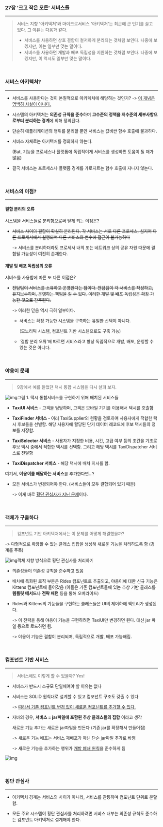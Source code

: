 ### 27장 '크고 작은 모든' 서비스들

-----

>  서비스 지향 '아키텍처'와 마이크로서비스 '아키텍처'는 최근에 큰 인기를 끌고 있다. 그 이유는 다음과 같다.
>
> - 서비스를 사용하면 상호 결합이 철저하게 분리되는 것처럼 보인다.  나중에 보겠지만, 이는 일부만 맞는 말이다.
> - 서비스를 사용하면 개발과 배포 독립성을 지원하는 것처럼 보인다. 나중에 보겠지만, 이 역시도 일부만 맞는 말이다.

<br>

### 서비스 아키텍처?

-----

- 서비스를 사용한다는 것이 본질적으로 아키텍처에 해당하는 것인가? -> <u>이 개념은 명백히 사실이 아니다.</u>

- 시스템의 아키텍처는 <B>의존성 규칙을 준수</B>하며 <B>고수준의 정책을 저수준의 세부사항으로부터 분리하는 경계</B>에 의해 정의된다.

- 단순히 애플리케이션의 행위를 분리할 뿐인 서비스는 값비싼 함수 호출에 불과하다.

- 서비스 자체로는 아키텍처를 정의하지 않는다.

  (But, 기능을 프로세스나 플랫폼에 독립적이게 서비스를 생성하면 도움이 될 때가 많음)

- 결국 서비스는 프로세스나 플랫폼 경계를 가로지르는 함수 호출에 지나지 않는다.

<br>

### 서비스의 이점?

-----

#### 결합 분리의 오류

시스템을 서비스들로 분리함으로써 얻게 되는 이점은?

- ~~서비스 사이의 결합이 확실히 분리된다. 각 서비스는 서로 다른 프로세스, 심지어 다른 프로세서에서 실행되며 다른 서비스의 변수에 접근이 불가능하다~~

  ->  서비스를 분리하더라도 프로세서 내의 또는 네트워크 상의 공유 자원 때문에 결합될 가능성이 여전히 존재한다.

#### 개발 및 배포 독립성의 오류

서비스를 사용함에 따른 또 다른 이점은?

- ~~전담팀이 서비스를 소유하고 운영한다는 점이다. 전담팀이 각 서비스를 작성하고, 유지보수하며, 운영하는 책임을 질 수 있다. 이러한 개발 및 배포 독립성은 확장 가능한 것으로 간주된다.~~

  ->  이러한 믿음 역시 극히 일부이다.

  - 서비스는 확장 가능한 시스템을 구축하는 유일한 선택이 아니다.

    (모노리틱 시스템, 컴포넌트 기반 시스템으로도 구축 가능)

  - '결합 분리 오류'에 따르면 서비스라고 항상 독립적으로 개발, 배포, 운영할 수 있는 것은 아니다.

    <br>

### 야옹이 문제

-----

> 9장에서 예를 들었던 택시 통합 시스템을 다시 살펴 보자.

![img](https://blog.kakaocdn.net/dn/cSvjIy/btqB9W9PMwe/wk6Bm1q4xo8VdVlip9owM1/img.png)그림 1. 택시 통합서비스를 구현하기 위해 배치된 서비스들

- <B>TaxiUI 서비스</B> - 고객을 담당하며, 고객은 모바일 기기를 이용해서 택시를 호출함

- <B>TaxiFinder 서비스</B> - 여러  TaxiSupplier의 현황을 검토하여 사용자에게 적합한 택시 후보들을 선별함.  해당 사용자에 할당된 단기 데이터 레코드에 후보 택시들의 정보를 저장함.
- <B>TaxiSelector 서비스</B> - 사용자가 지정한 비용, 시간, 고급 여부 등의 조건을 기초로 후보 택시 중에서 적합한 택시를 선택함. 그리고 해당 택시를 TaxiDispatcher 서비스로 전달함
- <B>TaxiDispatcher 서비스</B> - 해당 택시에 배차 지시를 함.



여기서, <B>야옹이를 배달하는 서비스</B>를 추가한다면...?

- 모든 서비스가 변경되어야 한다. (서비스들이 모두 결합되어 있기 때문)

  -> 이게 바로 <u>횡단 관심사가 지닌 문제</u>이다.

<br>

### 객체가 구출하다

-----

> 컴포넌트 기반 아키텍처에서는 이 문제를 어떻게 해결했을까?

-> 다형적으로 확장할 수 있는 클래스 집합을 생성해 새로운 기능을 처리하도록 함 (경계를 주목)

![img](https://blog.kakaocdn.net/dn/mKJIe/btqCdgk3Ngi/5zjKeXV4dxo7csw7Jxzxnk/img.png)객체 지향 방식으로 횡단 관심사를 처리하기

- 의존성들이 의존성 규칙을 준수하고 있음

- 배차에 특화된 로직 부분은 Rides 컴포넌트로 추출되고, 야옹이에 대한 신규 기능은 Kittens 컴포넌트에 들어갔음 (이들은 기존 컴포넌트들에 있는 추상 기반 클래스를 <B>템플릿 메서드</B>나 <B>전략 패턴</B> 등을 통해 오버라이드)

- Rides와 Kittens의 기능들을 구현하는 클래스들은 UI의 제어하에 팩토리가 생성된다.

  -> 이 전략을 통해 야옹이 기능을 구현하려면 TaxiUI만 변경하면 된다. 대신 jar 파일 등으로 로드하면 됨.

  -> 야옹이 기능은 결합이 분리되며, 독립적으로 개발, 배포 가능해짐.

<br>

### 컴포넌트 기반 서비스

-----

>  서비스에도 이렇게 할 수 있을까? Yes!

- 서비스가 반드시 소규모 단일체여야 할 이유는 없다

- 서비스는 SOLID 원칙대로 설계할 수 있고 컴포넌트 구조도 갖출 수 있다

  -> <u>따라서 기존 컴포넌트 변경 없이 새로운 컴포넌트를 추가할 수 있다.</u>

- 자바의 경우, <B>서비스 = jar파일에 포함된 추상 클래스들의 집합</B> 이라고 생각

  새로운 기능 추가는 새로운 jar파일을 만든다 (기존 jar를 확장해서 만들어짐)

  -> 새로운 기능 배포는 서비스 재배포가 아닌 단순 jar파일 추가로 바뀜

  -> 새로운 기능을 추가하는 행위가 <u>개방 폐쇄 원칙</u>을 준수하게 됨

![img](https://blog.kakaocdn.net/dn/brZDck/btqCbgfwXeV/czHS2hZuDXRMnp6D9StqnK/img.png)

<br>

### 횡단 관심사

-----

- 아키텍처 경계는 서비스의 사이가 아니라, 서비스를 관통하며 컴포넌트 단위로 분할함.

- 모든 주요 시스템이 횡단 관심사를 처리하려면 서비스 내부는 의존성 규칙도 준수하는 컴포넌트 아키텍처로 설계해야 한다.